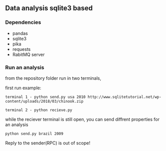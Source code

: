 ## Data analysis sqlite3 based

### Dependencies
* pandas
* sqlite3
* pika
* requests
* RabitMQ server

### Run an analysis
from the repository folder run in two terminals,

first run example: 
```
terminal 1 - python send.py usa 2010 http://www.sqlitetutorial.net/wp-content/uploads/2018/03/chinook.zip

terminal 2 - python recieve.py
```
while the reciever terminal is still open, you can send diffrent properties for an analysis
```
python send.py brazil 2009
```

Reply to the sender(RPC) is out of scope!
